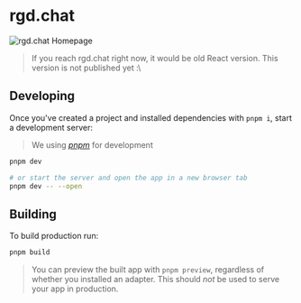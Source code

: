 # rgd.chat

![rgd.chat Homepage](https://user-images.githubusercontent.com/26527529/131203635-b1aff017-673b-4c33-a783-aa3dc9d82859.jpg)

> If you reach rgd.chat right now, it would be old React version.
> This version is not published yet :\

## Developing

Once you've created a project and installed dependencies with `pnpm i`, start a development server:

> We using _[pnpm](https://github.com/pnpm/pnpm)_ for development

```bash
pnpm dev

# or start the server and open the app in a new browser tab
pnpm dev -- --open
```

## Building

To build production run:

```bash
pnpm build
```

> You can preview the built app with `pnpm preview`, regardless of whether you installed an adapter. This should _not_ be used to serve your app in production.
